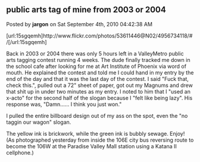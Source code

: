 ## public arts tag of mine from 2003 or 2004
Posted by **jargon** on Sat September 4th, 2010 04:42:38 AM

[url:15sgqemh]http&#58;//www&#46;flickr&#46;com/photos/53611446@N02/4956734118/#/[/url:15sgqemh]

Back in 2003 or 2004 there was only 5 hours left in a ValleyMetro public arts tagging contest running 4 weeks. The dude finally tracked me down in the school cafe after looking for me at Art Institute of Phoenix via word of mouth. He explained the contest and told me I could hand in my entry by the end of the day and that it was the last day of the contest. I said &quot;Fuck that, check this.&quot;, pulled out a 72&quot; sheet of paper, got out my Magnums and drew that shit up in under two minutes as my entry. I noted to him that I &quot;used an x-acto&quot; for the second half of the slogan because I &quot;felt like being lazy&quot;. His response was, &quot;Damn...... I think you just won.&quot;

I pulled the entire billboard design out of my ass on the spot, even the &quot;no taggin our wagon&quot; slogan.

The yellow ink is brickwork, while the green ink is bubbly sewage. Enjoy! (As photographed yesterday from inside the 106E city bus reversing route to become the 106W at the Paradise Valley Mall station using a Katana II cellphone.)
